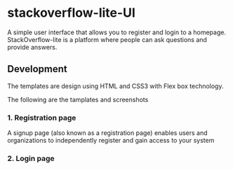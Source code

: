 # stackoverflow-lite-UI

A simple user interface that allows you to register and login to a homepage. StackOverflow-lite is a platform where people can ask questions and provide answers.

## Development

The templates are design using HTML and CSS3 with Flex box technology.

The following are the tamplates and screenshots

### 1. Registration page

A signup page (also known as a registration page) enables users and organizations to independently register and gain access to your system

### 2. Login page


